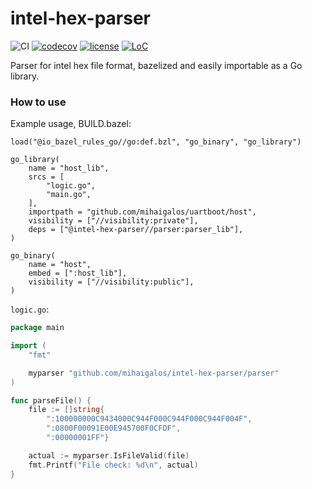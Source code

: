 # intel-hex-parser

![CI](https://github.com/mihaigalos/intel-hex-parser/workflows/CI/badge.svg) [![codecov](https://codecov.io/gh/mihaigalos/intel-hex-parser/branch/main/graph/badge.svg?token=YRA05WPK3f)](https://codecov.io/gh/mihaigalos/intel-hex-parser) [![license](https://img.shields.io/badge/license-GPLv3-brightgreen.svg)](LICENSE) [![LoC](https://tokei.rs/b1/github/mihaigalos/intel-hex-parser)](https://github.com/Aaronepower/tokei)

Parser for intel hex file format, bazelized and easily importable as a Go library.

### How to use

Example usage, BUILD.bazel:
```bazel
load("@io_bazel_rules_go//go:def.bzl", "go_binary", "go_library")

go_library(
    name = "host_lib",
    srcs = [
        "logic.go",
        "main.go",
    ],
    importpath = "github.com/mihaigalos/uartboot/host",
    visibility = ["//visibility:private"],
    deps = ["@intel-hex-parser//parser:parser_lib"],
)

go_binary(
    name = "host",
    embed = [":host_lib"],
    visibility = ["//visibility:public"],
)
```

`logic.go`:

```go
package main

import (
	"fmt"

	myparser "github.com/mihaigalos/intel-hex-parser/parser"
)

func parseFile() {
	file := []string{
		":100000000C9434000C944F000C944F000C944F004F",
		":0800F00091E00E945700F0CFDF",
		":00000001FF"}

	actual := myparser.IsFileValid(file)
	fmt.Printf("File check: %d\n", actual)
}
```